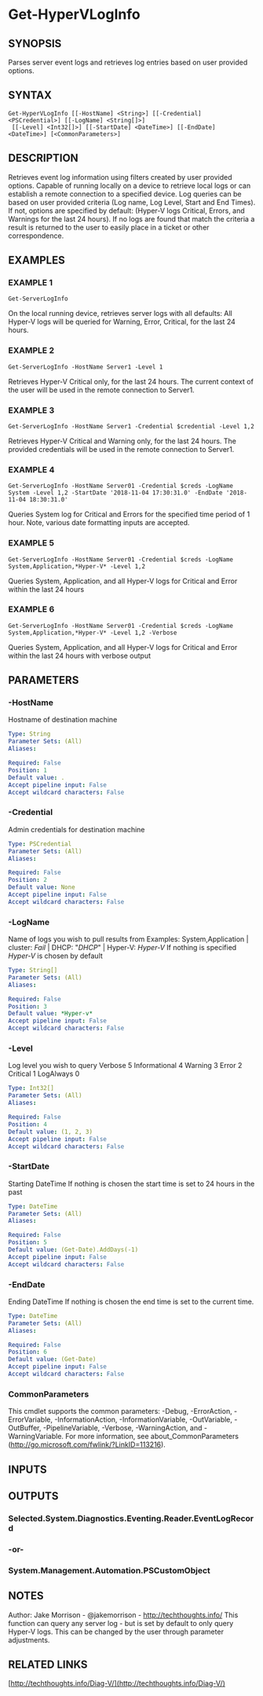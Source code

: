 ﻿---
external help file: Diag-V-help.xml
Module Name: Diag-V
online version: http://techthoughts.info/Diag-V/
schema: 2.0.0
---

# Get-HyperVLogInfo

## SYNOPSIS
Parses server event logs and retrieves log entries based on user provided options.

## SYNTAX

```
Get-HyperVLogInfo [[-HostName] <String>] [[-Credential] <PSCredential>] [[-LogName] <String[]>]
 [[-Level] <Int32[]>] [[-StartDate] <DateTime>] [[-EndDate] <DateTime>] [<CommonParameters>]
```

## DESCRIPTION
Retrieves event log information using filters created by user provided options.
Capable of running locally on a device to retrieve local logs or can establish a remote connection to a specified device.
Log queries can be based on user provided criteria (Log name, Log Level, Start and End Times).
If not, options are specified by default: (Hyper-V logs Critical, Errors, and Warnings for the last 24 hours).
If no logs are found that match the criteria a result is returned to the user to easily place in a ticket or other correspondence.

## EXAMPLES

### EXAMPLE 1
```
Get-ServerLogInfo
```

On the local running device, retrieves server logs with all defaults: All Hyper-V logs will be queried for Warning, Error, Critical, for the last 24 hours.

### EXAMPLE 2
```
Get-ServerLogInfo -HostName Server1 -Level 1
```

Retrieves Hyper-V Critical only, for the last 24 hours.
The current context of the user will be used in the remote connection to Server1.

### EXAMPLE 3
```
Get-ServerLogInfo -HostName Server1 -Credential $credential -Level 1,2
```

Retrieves Hyper-V Critical and Warning only, for the last 24 hours.
The provided credentials will be used in the remote connection to Server1.

### EXAMPLE 4
```
Get-ServerLogInfo -HostName Server01 -Credential $creds -LogName System -Level 1,2 -StartDate '2018-11-04 17:30:31.0' -EndDate '2018-11-04 18:30:31.0'
```

Queries System log for Critical and Errors for the specified time period of 1 hour.
Note, various date formatting inputs are accepted.

### EXAMPLE 5
```
Get-ServerLogInfo -HostName Server01 -Credential $creds -LogName System,Application,*Hyper-V* -Level 1,2
```

Queries System, Application, and all Hyper-V logs for Critical and Error within the last 24 hours

### EXAMPLE 6
```
Get-ServerLogInfo -HostName Server01 -Credential $creds -LogName System,Application,*Hyper-V* -Level 1,2 -Verbose
```

Queries System, Application, and all Hyper-V logs for Critical and Error within the last 24 hours with verbose output

## PARAMETERS

### -HostName
Hostname of destination machine

```yaml
Type: String
Parameter Sets: (All)
Aliases:

Required: False
Position: 1
Default value: .
Accept pipeline input: False
Accept wildcard characters: False
```

### -Credential
Admin credentials for destination machine

```yaml
Type: PSCredential
Parameter Sets: (All)
Aliases:

Required: False
Position: 2
Default value: None
Accept pipeline input: False
Accept wildcard characters: False
```

### -LogName
Name of logs you wish to pull results from
Examples: System,Application | cluster: *Fail* | DHCP: "*DHCP*" | Hyper-V: *Hyper-V*
If nothing is specified *Hyper-V* is chosen by default

```yaml
Type: String[]
Parameter Sets: (All)
Aliases:

Required: False
Position: 3
Default value: *Hyper-v*
Accept pipeline input: False
Accept wildcard characters: False
```

### -Level
Log level you wish to query
Verbose 5
Informational 4
Warning 3
Error 2
Critical 1
LogAlways  0

```yaml
Type: Int32[]
Parameter Sets: (All)
Aliases:

Required: False
Position: 4
Default value: (1, 2, 3)
Accept pipeline input: False
Accept wildcard characters: False
```

### -StartDate
Starting DateTime
If nothing is chosen the start time is set to 24 hours in the past

```yaml
Type: DateTime
Parameter Sets: (All)
Aliases:

Required: False
Position: 5
Default value: (Get-Date).AddDays(-1)
Accept pipeline input: False
Accept wildcard characters: False
```

### -EndDate
Ending DateTime
If nothing is chosen the end time is set to the current time.

```yaml
Type: DateTime
Parameter Sets: (All)
Aliases:

Required: False
Position: 6
Default value: (Get-Date)
Accept pipeline input: False
Accept wildcard characters: False
```

### CommonParameters
This cmdlet supports the common parameters: -Debug, -ErrorAction, -ErrorVariable, -InformationAction, -InformationVariable, -OutVariable, -OutBuffer, -PipelineVariable, -Verbose, -WarningAction, and -WarningVariable.
For more information, see about_CommonParameters (http://go.microsoft.com/fwlink/?LinkID=113216).

## INPUTS

## OUTPUTS

### Selected.System.Diagnostics.Eventing.Reader.EventLogRecord
### -or-
### System.Management.Automation.PSCustomObject
## NOTES
Author: Jake Morrison - @jakemorrison - http://techthoughts.info/
This function can query any server log - but is set by default to only query Hyper-V logs.
This can be changed by the user through parameter adjustments.

## RELATED LINKS

[http://techthoughts.info/Diag-V/](http://techthoughts.info/Diag-V/)



